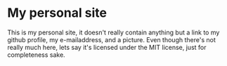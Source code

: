 My personal site
================

This is my personal site, it doesn't really contain anything but a link to my
github profile, my e-mailaddress, and a picture. Even though there's not
really much here, lets say it's licensed under the MIT license, just for
completeness sake.
